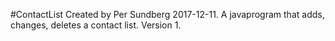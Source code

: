#ContactList
Created by Per Sundberg 2017-12-11. A javaprogram that adds, changes, deletes a contact list.
Version 1.

